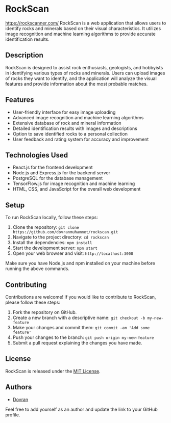 # RockScan
https://rockscanner.com/
RockScan is a web application that allows users to identify rocks and minerals based on their visual characteristics. It utilizes image recognition and machine learning algorithms to provide accurate identification results.

## Description

RockScan is designed to assist rock enthusiasts, geologists, and hobbyists in identifying various types of rocks and minerals. Users can upload images of rocks they want to identify, and the application will analyze the visual features and provide information about the most probable matches.

## Features

- User-friendly interface for easy image uploading
- Advanced image recognition and machine learning algorithms
- Extensive database of rock and mineral information
- Detailed identification results with images and descriptions
- Option to save identified rocks to a personal collection
- User feedback and rating system for accuracy and improvement

## Technologies Used

- React.js for the frontend development
- Node.js and Express.js for the backend server
- PostgreSQL for the database management
- TensorFlow.js for image recognition and machine learning
- HTML, CSS, and JavaScript for the overall web development

## Setup

To run RockScan locally, follow these steps:

1. Clone the repository: `git clone https://github.com/dovranmuhammet/rockscan.git`
2. Navigate to the project directory: `cd rockscan`
3. Install the dependencies: `npm install`
4. Start the development server: `npm start`
5. Open your web browser and visit: `http://localhost:3000`

Make sure you have Node.js and npm installed on your machine before running the above commands.

## Contributing

Contributions are welcome! If you would like to contribute to RockScan, please follow these steps:

1. Fork the repository on GitHub.
2. Create a new branch with a descriptive name: `git checkout -b my-new-feature`
3. Make your changes and commit them: `git commit -am 'Add some feature'`
4. Push your changes to the branch: `git push origin my-new-feature`
5. Submit a pull request explaining the changes you have made.

## License

RockScan is released under the [MIT License](https://opensource.org/licenses/MIT).

## Authors

- [Dovran](https://github.com/dovranmuhammet)

Feel free to add yourself as an author and update the link to your GitHub profile.

